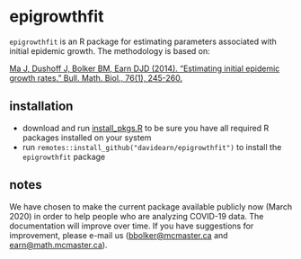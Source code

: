 
# epigrowthfit

`epigrowthfit` is an R package for estimating parameters associated with initial epidemic growth.  The methodology is based on:

[Ma J, Dushoff J, Bolker BM, Earn DJD (2014). “Estimating initial epidemic growth rates.” Bull. Math. Biol., 76(1), 245-260.](https://davidearn.mcmaster.ca/publications/MaEtAl2014)

## installation

- download and run [install_pkgs.R](./install_pkgs.R) to be sure you have all required R packages installed on your system
- run `remotes::install_github("davidearn/epigrowthfit")` to install the `epigrowthfit` package

## notes

We have chosen to make the current package available publicly now (March 2020) in order to help people who are analyzing COVID-19 data.  The documentation will improve over time.  If you have suggestions for improvement, please e-mail us (bbolker@mcmaster.ca and earn@math.mcmaster.ca).

